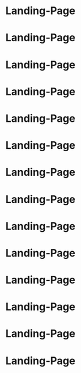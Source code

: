 # Landing-Page
# Landing-Page
# Landing-Page
# Landing-Page
# Landing-Page
# Landing-Page
# Landing-Page
# Landing-Page
# Landing-Page
# Landing-Page
# Landing-Page
# Landing-Page
# Landing-Page
# Landing-Page

